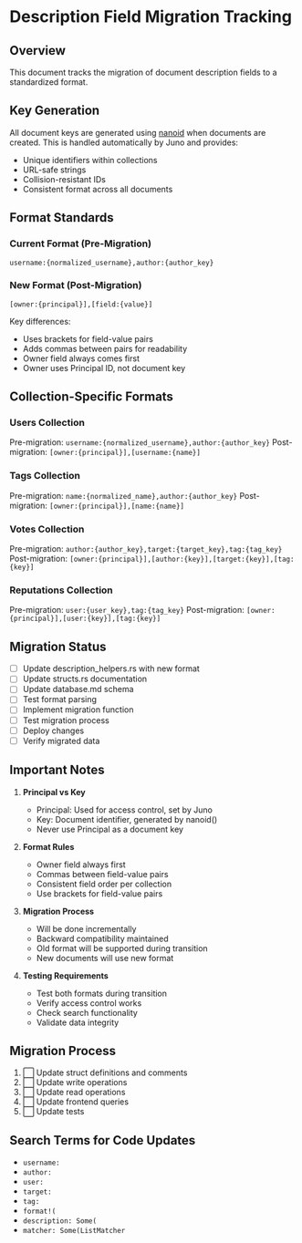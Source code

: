 # Description Field Migration Tracking

## Overview

This document tracks the migration of document description fields to a standardized format.

## Key Generation

All document keys are generated using [nanoid](https://github.com/ai/nanoid) when documents are created. This is handled automatically by Juno and provides:
- Unique identifiers within collections
- URL-safe strings
- Collision-resistant IDs
- Consistent format across all documents

## Format Standards

### Current Format (Pre-Migration)
```
username:{normalized_username},author:{author_key}
```

### New Format (Post-Migration)
```
[owner:{principal}],[field:{value}]
```

Key differences:
- Uses brackets for field-value pairs
- Adds commas between pairs for readability
- Owner field always comes first
- Owner uses Principal ID, not document key

## Collection-Specific Formats

### Users Collection
Pre-migration: `username:{normalized_username},author:{author_key}`
Post-migration: `[owner:{principal}],[username:{name}]`

### Tags Collection
Pre-migration: `name:{normalized_name},author:{author_key}`
Post-migration: `[owner:{principal}],[name:{name}]`

### Votes Collection
Pre-migration: `author:{author_key},target:{target_key},tag:{tag_key}`
Post-migration: `[owner:{principal}],[author:{key}],[target:{key}],[tag:{key}]`

### Reputations Collection
Pre-migration: `user:{user_key},tag:{tag_key}`
Post-migration: `[owner:{principal}],[user:{key}],[tag:{key}]`

## Migration Status

- [ ] Update description_helpers.rs with new format
- [ ] Update structs.rs documentation
- [ ] Update database.md schema
- [ ] Test format parsing
- [ ] Implement migration function
- [ ] Test migration process
- [ ] Deploy changes
- [ ] Verify migrated data

## Important Notes

1. **Principal vs Key**
   - Principal: Used for access control, set by Juno
   - Key: Document identifier, generated by nanoid()
   - Never use Principal as a document key

2. **Format Rules**
   - Owner field always first
   - Commas between field-value pairs
   - Consistent field order per collection
   - Use brackets for field-value pairs

3. **Migration Process**
   - Will be done incrementally
   - Backward compatibility maintained
   - Old format will be supported during transition
   - New documents will use new format

4. **Testing Requirements**
   - Test both formats during transition
   - Verify access control works
   - Check search functionality
   - Validate data integrity

## Migration Process
1. ⬜ Update struct definitions and comments
2. ⬜ Update write operations
3. ⬜ Update read operations
4. ⬜ Update frontend queries
5. ⬜ Update tests

## Search Terms for Code Updates
- `username:`
- `author:`
- `user:`
- `target:`
- `tag:`
- `format!(`
- `description: Some(`
- `matcher: Some(ListMatcher`